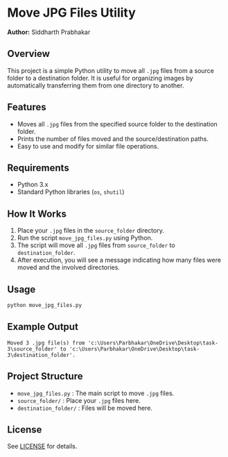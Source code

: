 # Move JPG Files Utility

**Author:** Siddharth Prabhakar

## Overview
This project is a simple Python utility to move all `.jpg` files from a source folder to a destination folder. It is useful for organizing images by automatically transferring them from one directory to another.

## Features
- Moves all `.jpg` files from the specified source folder to the destination folder.
- Prints the number of files moved and the source/destination paths.
- Easy to use and modify for similar file operations.

## Requirements
- Python 3.x
- Standard Python libraries (`os`, `shutil`)

## How It Works
1. Place your `.jpg` files in the `source_folder` directory.
2. Run the script `move_jpg_files.py` using Python.
3. The script will move all `.jpg` files from `source_folder` to `destination_folder`.
4. After execution, you will see a message indicating how many files were moved and the involved directories.

## Usage
```bash
python move_jpg_files.py
```

## Example Output
```
Moved 3 .jpg file(s) from 'c:\Users\Parbhakar\OneDrive\Desktop\task-3\source_folder' to 'c:\Users\Parbhakar\OneDrive\Desktop\task-3\destination_folder'.
```

## Project Structure
- `move_jpg_files.py` : The main script to move `.jpg` files.
- `source_folder/` : Place your `.jpg` files here.
- `destination_folder/` : Files will be moved here.

## License
See [LICENSE](LICENSE) for details. 